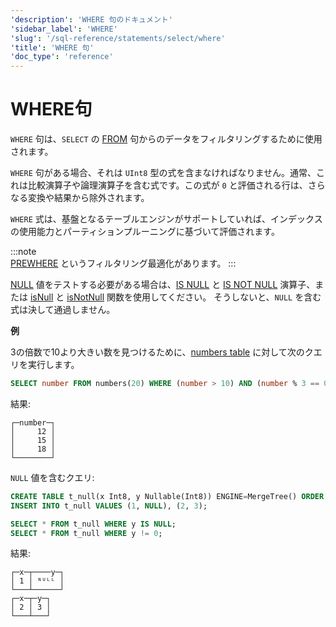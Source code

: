 ```yaml
---
'description': 'WHERE 句のドキュメント'
'sidebar_label': 'WHERE'
'slug': '/sql-reference/statements/select/where'
'title': 'WHERE 句'
'doc_type': 'reference'
---
```



# WHERE句

`WHERE` 句は、`SELECT` の [FROM](../../../sql-reference/statements/select/from.md) 句からのデータをフィルタリングするために使用されます。

`WHERE` 句がある場合、それは `UInt8` 型の式を含まなければなりません。通常、これは比較演算子や論理演算子を含む式です。この式が `0` と評価される行は、さらなる変換や結果から除外されます。

`WHERE` 式は、基盤となるテーブルエンジンがサポートしていれば、インデックスの使用能力とパーティションプルーニングに基づいて評価されます。

:::note    
[PREWHERE](../../../sql-reference/statements/select/prewhere.md) というフィルタリング最適化があります。
:::

[NULL](/sql-reference/syntax#null) 値をテストする必要がある場合は、[IS NULL](/sql-reference/operators#is_null) と [IS NOT NULL](/sql-reference/operators#is_not_null) 演算子、または [isNull](../../../sql-reference/functions/functions-for-nulls.md#isNull) と [isNotNull](../../../sql-reference/functions/functions-for-nulls.md#isNotNull) 関数を使用してください。
そうしないと、`NULL` を含む式は決して通過しません。

**例**

3の倍数で10より大きい数を見つけるために、[numbers table](../../../sql-reference/table-functions/numbers.md) に対して次のクエリを実行します。

```sql
SELECT number FROM numbers(20) WHERE (number > 10) AND (number % 3 == 0);
```

結果:

```text
┌─number─┐
│     12 │
│     15 │
│     18 │
└────────┘
```

`NULL` 値を含むクエリ:

```sql
CREATE TABLE t_null(x Int8, y Nullable(Int8)) ENGINE=MergeTree() ORDER BY x;
INSERT INTO t_null VALUES (1, NULL), (2, 3);

SELECT * FROM t_null WHERE y IS NULL;
SELECT * FROM t_null WHERE y != 0;
```

結果:

```text
┌─x─┬────y─┐
│ 1 │ ᴺᵁᴸᴸ │
└───┴──────┘
┌─x─┬─y─┐
│ 2 │ 3 │
└───┴───┘
```
